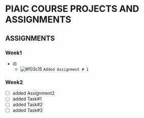 # PIAIC COURSE PROJECTS AND ASSIGNMENTS
## **ASSIGNMENTS**
### **Week1**
- [x] - ![#f03c15](https://via.placeholder.com/15/f03c15/000000?text=+) `Added Assignment # 1`
### **Week2**
- [ ] added Assignment2
- [ ] added Task#1
- [ ] added Task#2
- [ ] added Task#3

